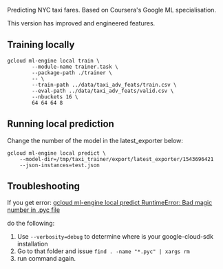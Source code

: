 Predicting NYC taxi fares. Based on Coursera's Google ML specialisation.

This version has improved and engineered features.
## Training locally

```
gcloud ml-engine local train \
        --module-name trainer.task \
        --package-path ./trainer \
        -- \
        --train-path ../data/taxi_adv_feats/train.csv \
        --eval-path ../data/taxi_adv_feats/valid.csv \
        --nbuckets 16 \
        64 64 64 8
```

## Running local prediction

Change the number of the model in the latest_exporter below:

```
gcloud ml-engine local predict \
    --model-dir=/tmp/taxi_trainer/export/latest_exporter/1543696421
    --json-instances=test.json
```

## Troubleshooting

If you get error:
[gcloud ml-engine local predict RuntimeError: Bad magic number in .pyc file](https://stackoverflow.com/questions/48824381/gcloud-ml-engine-local-predict-runtimeerror-bad-magic-number-in-pyc-file)

do the following:
1. Use `--verbosity=debug` to determine where is your google-cloud-sdk installation
2. Go to that folder and issue `find . -name "*.pyc" | xargs rm`
3. run command again.
